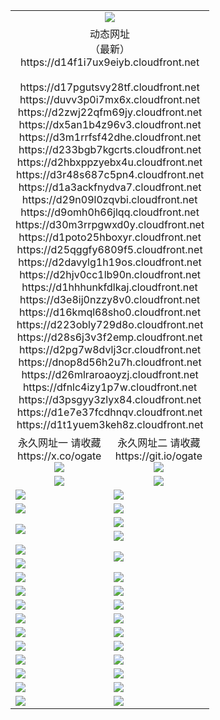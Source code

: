 ﻿<table>
  <tr></tr>
  <tr><td colspan=2 align=center><img src="https://d14f1i7ux9eiyb.cloudfront.net/Up/oGate.jpg" /></td></tr>
  <tr><td colspan=2 align=center>动态网址<br/>（最新）
<br>https://d14f1i7ux9eiyb.cloudfront.net
<br>
<br>https://d17pgutsvy28tf.cloudfront.net
<br>https://duvv3p0i7mx6x.cloudfront.net
<br>https://d2zwj22qfm69jy.cloudfront.net
<br>https://dx5an1b4z96v3.cloudfront.net
<br>https://d3m1rrfsf42dhe.cloudfront.net
<br>https://d233bgb7kgcrts.cloudfront.net
<br>https://d2hbxppzyebx4u.cloudfront.net
<br>https://d3r48s687c5pn4.cloudfront.net
<br>https://d1a3ackfnydva7.cloudfront.net
<br>https://d29n09l0zqvbi.cloudfront.net
<br>https://d9omh0h66jlqq.cloudfront.net
<br>https://d30m3rrpgwxd0y.cloudfront.net
<br>https://d1poto25hboxyr.cloudfront.net
<br>https://d25qggfy6809f5.cloudfront.net
<br>https://d2davylg1h19os.cloudfront.net
<br>https://d2hjv0cc1lb90n.cloudfront.net
<br>https://d1hhhunkfdlkaj.cloudfront.net
<br>https://d3e8ij0nzzy8v0.cloudfront.net
<br>https://d16kmql68sho0.cloudfront.net
<br>https://d223obly729d8o.cloudfront.net
<br>https://d28s6j3v3f2emp.cloudfront.net
<br>https://d2pg7w8dvlj3cr.cloudfront.net
<br>https://dnop8d56h2u7h.cloudfront.net
<br>https://d26mlraroaoyzj.cloudfront.net
<br>https://dfnlc4izy1p7w.cloudfront.net
<br>https://d3psgyy3zlyx84.cloudfront.net
<br>https://d1e7e37fcdhnqv.cloudfront.net
<br>https://d1t1yuem3keh8z.cloudfront.net
    </td>
  </tr>
  <tr>
    <td align=center>永久网址一 请收藏<br/>https://x.co/ogate<br><a href="https://d14f1i7ux9eiyb.cloudfront.net/Up/0WMGDL1.png"><img src="https://d14f1i7ux9eiyb.cloudfront.net/Up/0WMGD1.png" /></a></td>
    <td align=center>永久网址二 请收藏<br/>https://git.io/ogate<br><a href="https://d14f1i7ux9eiyb.cloudfront.net/Up/0WMGDL2.png"><img src="https://d14f1i7ux9eiyb.cloudfront.net/Up/0WMGD2.png" /></a></td>
  </tr>
  <tr>
    <td align=center><a href="https://d14f1i7ux9eiyb.cloudfront.net/?from=github"><img src="https://d14f1i7ux9eiyb.cloudfront.net/Up/0WMPG.jpg" /></a></td>
    <td align=center><a href="https://d14f1i7ux9eiyb.cloudfront.net/ogUP.aspx?name=0oGate.apk&from=github"><img src="https://d14f1i7ux9eiyb.cloudfront.net/Up/0WMAZ.jpg" /></a></td>
  </tr>
  <tr>
    <td><a href="https://d14f1i7ux9eiyb.cloudfront.net/oNote.aspx?id=oGate&from=github" target="_blank"><img src="https://d14f1i7ux9eiyb.cloudfront.net/Up/0WCYY.jpg" /></a></td>
    <td><a href="https://d14f1i7ux9eiyb.cloudfront.net/oNote.aspx?id=oNote&from=github" target="_blank"><img src="https://d14f1i7ux9eiyb.cloudfront.net/Up/0WZTT.jpg" /></a></td>
  </tr>
  <tr>
    <td><a href="https://d14f1i7ux9eiyb.cloudfront.net/ogDY.aspx?from=github" target="_blank"><img src="https://d14f1i7ux9eiyb.cloudfront.net/Up/DY.jpg"/></a></td>
    <td><a href="https://d14f1i7ux9eiyb.cloudfront.net/ogST.aspx?from=github" target="_blank"><img src="https://d14f1i7ux9eiyb.cloudfront.net/Up/ST.jpg"/></a></td>
  </tr>
  <tr>
    <td rowspan=2><a href="https://d14f1i7ux9eiyb.cloudfront.net/ogUP.aspx?name=WJ.mp4&from=github" target="_blank"><img src="https://d14f1i7ux9eiyb.cloudfront.net/Up/WJ.jpg" /></a></td>
    <td><a href="https://d14f1i7ux9eiyb.cloudfront.net/ogUP.aspx?name=DKC.mp4&count=17&from=github" target="_blank"><img src="https://d14f1i7ux9eiyb.cloudfront.net/Up/DKC.jpg" /></a></td> 
  </tr>
  <tr>
    <td><a href="https://d14f1i7ux9eiyb.cloudfront.net/ogUP.aspx?name=LRWS.mp4&count=6B:16,5A:10,5B:35,4A:14,4B:19,3A:10,3B:26,2A:16,2B:21,1A:23,1B:29&from=github" target="_blank"><img src="https://d14f1i7ux9eiyb.cloudfront.net/Up/LRWS.jpg" /></a></td>
  </tr>
  <tr>
    <td><a href="https://d14f1i7ux9eiyb.cloudfront.net/ogUP.aspx?name=JQR.mp4&count=2&from=github" target="_blank"><img src="https://d14f1i7ux9eiyb.cloudfront.net/Up/JQR.jpg" /></a></td>   
    <td rowspan=2><a href="https://d14f1i7ux9eiyb.cloudfront.net/ogUP.aspx?name=JP.mp4&count=9&from=github" target="_blank"><img src="https://d14f1i7ux9eiyb.cloudfront.net/Up/JP.jpg" /></td>
  </tr>
  <tr>
    <td><a href="https://d14f1i7ux9eiyb.cloudfront.net/ogUP.aspx?name=ZSJ.mp4&count=16&from=github" target="_blank"><img src="https://d14f1i7ux9eiyb.cloudfront.net/Up/ZSJ.jpg" /></a></td>
  </tr>
  <tr>
    <td><a href="https://d14f1i7ux9eiyb.cloudfront.net/ogUP.aspx?name=SSZJ.mp4&count=7&current=2&from=github" target="_blank"><img src="https://d14f1i7ux9eiyb.cloudfront.net/Up/SSZJ.jpg" /></a></td>
    <td><a href="https://d14f1i7ux9eiyb.cloudfront.net/ogUP.aspx?name=WH.mp4&from=github" target="_blank"><img src="https://d14f1i7ux9eiyb.cloudfront.net/Up/WH.jpg" /></a></td>
  </tr>
  <tr>
    <td><a href="https://d14f1i7ux9eiyb.cloudfront.net/ogUP.aspx?name=DWHM.mp4&from=github" target="_blank"><img src="https://d14f1i7ux9eiyb.cloudfront.net/Up/DWHM.jpg" /></a></td>
    <td><a href="https://d14f1i7ux9eiyb.cloudfront.net/ogUP.aspx?name=XTFY.mp4&count=24&from=github" target="_blank"><img src="https://d14f1i7ux9eiyb.cloudfront.net/Up/XTFY.jpg" /></a></td>
  </tr>
  <tr>
    <td><a href="https://d14f1i7ux9eiyb.cloudfront.net/ogUP.aspx?name=4SQQ.mp4&count=06:10&current=06:10&from=github" target="_blank"><img src="https://d14f1i7ux9eiyb.cloudfront.net/Up/4SQQ0.jpg" /></a></td>
    <td><a href="https://d14f1i7ux9eiyb.cloudfront.net/ogUP.aspx?name=4SHQ.mp4&count=06:10&current=06:10&from=github" target="_blank"><img src="https://d14f1i7ux9eiyb.cloudfront.net/Up/4SHQ0.jpg" /></a></td>
  </tr>
  <tr>
    <td><a href="https://d14f1i7ux9eiyb.cloudfront.net/ogUP.aspx?name=4SZG.mp4&count=06:12&current=06:10&from=github" target="_blank"><img src="https://d14f1i7ux9eiyb.cloudfront.net/Up/4SZG0.jpg" /></a></td>
    <td><a href="https://d14f1i7ux9eiyb.cloudfront.net/ogUP.aspx?name=4SDJ.mp4&count=06:16&current=06:15&from=github" target="_blank"><img src="https://d14f1i7ux9eiyb.cloudfront.net/Up/4SDJ0.jpg" /></a></td>
  </tr>
  <tr>
    <td><a href="https://d14f1i7ux9eiyb.cloudfront.net/onUP.aspx?name=https://x.co/dtw99&from=github" target="_blank"><img src="https://d14f1i7ux9eiyb.cloudfront.net/Up/0DTW.jpg"/></a></td>
    <td><a href="https://d14f1i7ux9eiyb.cloudfront.net/onUP.aspx?name=https://d2tyo2h9ydw5hf.cloudfront.net/acenter/&from=github" target="_blank"><img src="https://d14f1i7ux9eiyb.cloudfront.net/Up/0TDW.jpg" /></a></td>
  </tr>
  <tr>
    <td><a href="https://d14f1i7ux9eiyb.cloudfront.net/onUP.aspx?name=https://d3qz7yth5i2rae.cloudfront.net/gb/nsc413.htm&from=github" target="_blank"><img src="https://d14f1i7ux9eiyb.cloudfront.net/Up/0DJY.jpg" /></a></td>
    <td><a href="https://d14f1i7ux9eiyb.cloudfront.net/onUP.aspx?name=https://dgyo0jey7vwa5.cloudfront.net/xtr/gb/prog204.html&from=github" target="_blank"><img src="https://d14f1i7ux9eiyb.cloudfront.net/Up/0XTR.jpg" /></a></td>
  </tr>
  <tr>
    <td><a href="https://d14f1i7ux9eiyb.cloudfront.net/onUP.aspx?name=https://d7203y8eitivv.cloudfront.net&from=github" target="_blank"><img src="https://d14f1i7ux9eiyb.cloudfront.net/Up/0MHW.jpg" /></a></td>
    <td><a href="https://d14f1i7ux9eiyb.cloudfront.net/onUP.aspx?name=https://d38z1xzg5vtneh.cloudfront.net&from=github" target="_blank"><img src="https://d14f1i7ux9eiyb.cloudfront.net/Up/0ZJW.jpg" /></a></td>
  </tr>
  <tr>
    <td><a href="https://d14f1i7ux9eiyb.cloudfront.net/ogUP.aspx?name=FG.zip&from=github" target="_blank"><img src="https://d14f1i7ux9eiyb.cloudfront.net/Up/FG.jpg" /></a></td>
    <td><a href="https://d14f1i7ux9eiyb.cloudfront.net/ogUP.aspx?name=FGA.apk&from=github" target="_blank"><img src="https://d14f1i7ux9eiyb.cloudfront.net/Up/FGA.jpg" /></a></td>
  </tr>
  <tr>
    <td><a href="https://d14f1i7ux9eiyb.cloudfront.net/ogUP.aspx?name=U.zip&from=github" target="_blank"><img src="https://d14f1i7ux9eiyb.cloudfront.net/Up/U.jpg" /></a></td>
    <td><a href="https://d14f1i7ux9eiyb.cloudfront.net/ogUP.aspx?name=UA.apk&from=github" target="_blank"><img src="https://d14f1i7ux9eiyb.cloudfront.net/Up/UA.jpg" /></a></td>
  </tr>
  <tr>
    <td><a href="https://d14f1i7ux9eiyb.cloudfront.net/ogUP.aspx?name=0iPPOTV.zip&from=github" target="_blank"><img src="https://d14f1i7ux9eiyb.cloudfront.net/Up/0iPPOTV.jpg" /></a></td>
    <td><a href="https://d14f1i7ux9eiyb.cloudfront.net/ogUP.aspx?name=0iNTD.apk&from=github" target="_blank"><img src="https://d14f1i7ux9eiyb.cloudfront.net/Up/0iNTD.jpg" /></a></td>
  </tr>
</table>
